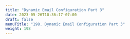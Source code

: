 ```yaml
---
title: "Dynamic Email Configuration Part 3"
date: 2023-05-26T10:36:17-07:00
draft: false
menuTitle: "198. Dynamic Email Configuration Part 3"
weight: 198
---
```


